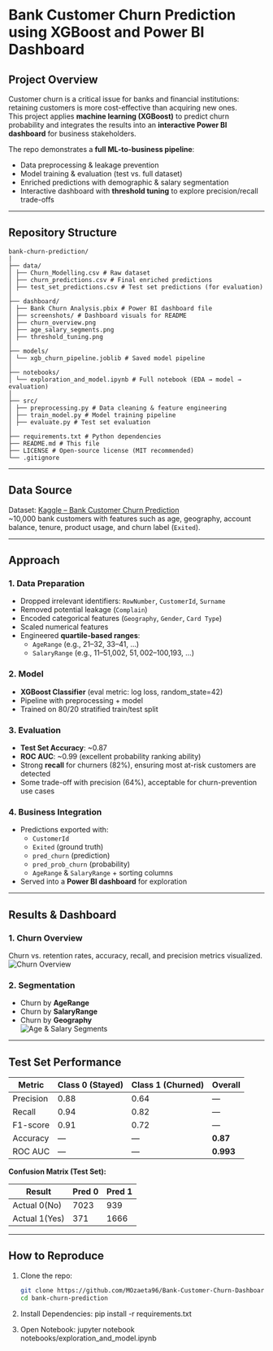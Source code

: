 # Bank Customer Churn Prediction using XGBoost and Power BI Dashboard

## Project Overview
Customer churn is a critical issue for banks and financial institutions: retaining customers is more cost-effective than acquiring new ones.  
This project applies **machine learning (XGBoost)** to predict churn probability and integrates the results into an **interactive Power BI dashboard** for business stakeholders.  

The repo demonstrates a **full ML-to-business pipeline**:
- Data preprocessing & leakage prevention
- Model training & evaluation (test vs. full dataset)
- Enriched predictions with demographic & salary segmentation
- Interactive dashboard with **threshold tuning** to explore precision/recall trade-offs

---

## Repository Structure
```
bank-churn-prediction/
|
├── data/
│ ├── Churn_Modelling.csv # Raw dataset
│ ├── churn_predictions.csv # Final enriched predictions
│ ├── test_set_predictions.csv # Test set predictions (for evaluation)
│
├── dashboard/
│ ├── Bank Churn Analysis.pbix # Power BI dashboard file
│ ├── screenshots/ # Dashboard visuals for README
│ ├── churn_overview.png
│ ├── age_salary_segments.png
│ ├── threshold_tuning.png
│
├── models/
│ └── xgb_churn_pipeline.joblib # Saved model pipeline
│
├── notebooks/
│ └── exploration_and_model.ipynb # Full notebook (EDA → model → evaluation)
│
├── src/
│ ├── preprocessing.py # Data cleaning & feature engineering
│ ├── train_model.py # Model training pipeline
│ ├── evaluate.py # Test set evaluation
│
├── requirements.txt # Python dependencies
├── README.md # This file
├── LICENSE # Open-source license (MIT recommended)
└── .gitignore
```

---

## Data Source
Dataset: [Kaggle – Bank Customer Churn Prediction](https://www.kaggle.com/datasets/radheshyamkollipara/bank-customer-churn)  
~10,000 bank customers with features such as age, geography, account balance, tenure, product usage, and churn label (`Exited`).

---

## Approach
### 1. Data Preparation
- Dropped irrelevant identifiers: `RowNumber`, `CustomerId`, `Surname`
- Removed potential leakage (`Complain`)
- Encoded categorical features (`Geography`, `Gender`, `Card Type`)
- Scaled numerical features
- Engineered **quartile-based ranges**:
  - `AgeRange` (e.g., 21–32, 33–41, …)
  - `SalaryRange` (e.g., $11–$51,002, $51,002–$100,193, …)

### 2. Model
- **XGBoost Classifier** (eval metric: log loss, random_state=42)
- Pipeline with preprocessing + model
- Trained on 80/20 stratified train/test split

### 3. Evaluation
- **Test Set Accuracy**: ~0.87  
- **ROC AUC**: ~0.99 (excellent probability ranking ability)  
- Strong **recall** for churners (82%), ensuring most at-risk customers are detected  
- Some trade-off with precision (64%), acceptable for churn-prevention use cases

### 4. Business Integration
- Predictions exported with:
  - `CustomerId`
  - `Exited` (ground truth)
  - `pred_churn` (prediction)
  - `pred_prob_churn` (probability)
  - `AgeRange` & `SalaryRange` + sorting columns
- Served into a **Power BI dashboard** for exploration

---

## Results & Dashboard

### 1. Churn Overview
Churn vs. retention rates, accuracy, recall, and precision metrics visualized.  
![Churn Overview](dashboard/screenshots/churn_overview.png)

### 2. Segmentation
- Churn by **AgeRange**  
- Churn by **SalaryRange**  
- Churn by **Geography**  
![Age & Salary Segments](dashboard/screenshots/age_salary_segments.png)

---

## Test Set Performance

| Metric      | Class 0 (Stayed) | Class 1 (Churned) | Overall |
|-------------|------------------|-------------------|---------|
| Precision   | 0.88             | 0.64              | —       |
| Recall      | 0.94             | 0.82              | —       |
| F1-score    | 0.91             | 0.72              | —       |
| Accuracy    | —                | —                 | **0.87** |
| ROC AUC     | —                | —                 | **0.993** |

**Confusion Matrix (Test Set):**

| Result      | Pred 0 | Pred 1 |
|-------------|--------|--------|
|Actual 0(No) | 7023   | 939    |
|Actual 1(Yes)| 371    | 1666   |


---

## How to Reproduce
1. Clone the repo:
   ```bash
   git clone https://github.com/MOzaeta96/Bank-Customer-Churn-Dashboard-Creation-Practice.git
   cd bank-churn-prediction

2. Install Dependencies:
   pip install -r requirements.txt

3. Open Notebook:
   jupyter notebook notebooks/exploration_and_model.ipynb
